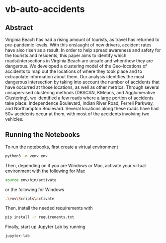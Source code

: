 # vb-auto-accidents

## Abstract
Virginia Beach has had a rising amount of tourists, as travel has returned to pre-pandemic levels. With this onslaught of new drivers, accident rates have also risen as a result. In order to help spread awareness and safety for the tourists and residents, this paper aims to identify which roads/intersections in Virginia Beach are unsafe and when/how they are dangerous. We developed a clustering model of the Geo-locations of accidents to map out the locations of where they took place and to extrapolate information about them. Our analysis identifies the most dangerous intersection by taking into account the number of accidents that have occurred at those locations, as well as other metrics. Through several unsupervised clustering methods (DBSCAN, KMeans, and Agglomerative Clustering), we identified a few roads where a large portion of accidents take place: Independence Boulevard, Indian River Road, Ferrell Parkway, and Northampton Boulevard. Several locations along these roads have had 50+ accidents occur at them, with most of the accidents involving two vehicles.

## Running the Notebooks
To run the notebooks, first create a virtual environment
```bash
python3 -m venv env
```

Then, depending on if you are Windows or Mac, activate your virtual environment with the following for Mac
```bash
source env/bin/activate
```
or the following for Windows
```bash
.\env\Scripts\activate
```

Then, install the needed requirements with
```bash
pip install -r requirements.txt
```

Finally, start up Jupyter Lab by running
```bash
jupyter-lab
```

